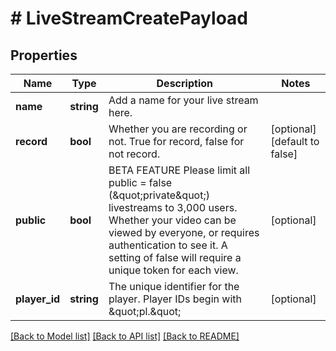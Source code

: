 # # LiveStreamCreatePayload

## Properties

Name | Type | Description | Notes
------------ | ------------- | ------------- | -------------
**name** | **string** | Add a name for your live stream here. |
**record** | **bool** | Whether you are recording or not. True for record, false for not record. | [optional] [default to false]
**public** | **bool** | BETA FEATURE Please limit all public &#x3D; false (\&quot;private\&quot;) livestreams to 3,000 users. Whether your video can be viewed by everyone, or requires authentication to see it. A setting of false will require a unique token for each view. | [optional]
**player_id** | **string** | The unique identifier for the player. Player IDs begin with \&quot;pl.\&quot; | [optional]

[[Back to Model list]](../../README.md#models) [[Back to API list]](../../README.md#endpoints) [[Back to README]](../../README.md)

